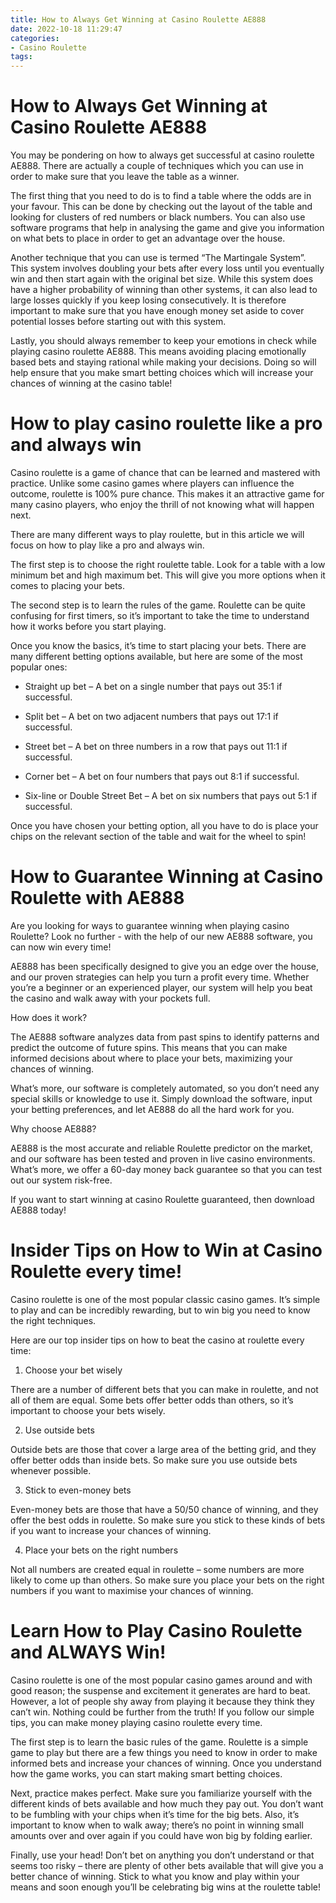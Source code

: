 ```yaml
---
title: How to Always Get Winning at Casino Roulette AE888
date: 2022-10-18 11:29:47
categories:
- Casino Roulette
tags:
---
```



#  How to Always Get Winning at Casino Roulette AE888

You may be pondering on how to always get successful at casino roulette AE888. There are actually a couple of techniques which you can use in order to make sure that you leave the table as a winner.

The first thing that you need to do is to find a table where the odds are in your favour. This can be done by checking out the layout of the table and looking for clusters of red numbers or black numbers. You can also use software programs that help in analysing the game and give you information on what bets to place in order to get an advantage over the house.

Another technique that you can use is termed “The Martingale System”. This system involves doubling your bets after every loss until you eventually win and then start again with the original bet size. While this system does have a higher probability of winning than other systems, it can also lead to large losses quickly if you keep losing consecutively. It is therefore important to make sure that you have enough money set aside to cover potential losses before starting out with this system.

Lastly, you should always remember to keep your emotions in check while playing casino roulette AE888. This means avoiding placing emotionally based bets and staying rational while making your decisions. Doing so will help ensure that you make smart betting choices which will increase your chances of winning at the casino table!

#  How to play casino roulette like a pro and always win

Casino roulette is a game of chance that can be learned and mastered with practice. Unlike some casino games where players can influence the outcome, roulette is 100% pure chance. This makes it an attractive game for many casino players, who enjoy the thrill of not knowing what will happen next.

There are many different ways to play roulette, but in this article we will focus on how to play like a pro and always win.

The first step is to choose the right roulette table. Look for a table with a low minimum bet and high maximum bet. This will give you more options when it comes to placing your bets.

The second step is to learn the rules of the game. Roulette can be quite confusing for first timers, so it’s important to take the time to understand how it works before you start playing.

Once you know the basics, it’s time to start placing your bets. There are many different betting options available, but here are some of the most popular ones:

* Straight up bet – A bet on a single number that pays out 35:1 if successful.

* Split bet – A bet on two adjacent numbers that pays out 17:1 if successful.

* Street bet – A bet on three numbers in a row that pays out 11:1 if successful.

* Corner bet – A bet on four numbers that pays out 8:1 if successful.

* Six-line or Double Street Bet – A bet on six numbers that pays out 5:1 if successful.


Once you have chosen your betting option, all you have to do is place your chips on the relevant section of the table and wait for the wheel to spin!

#  How to Guarantee Winning at Casino Roulette with AE888

Are you looking for ways to guarantee winning when playing casino Roulette? Look no further - with the help of our new AE888 software, you can now win every time!

AE888 has been specifically designed to give you an edge over the house, and our proven strategies can help you turn a profit every time. Whether you’re a beginner or an experienced player, our system will help you beat the casino and walk away with your pockets full.

How does it work?

The AE888 software analyzes data from past spins to identify patterns and predict the outcome of future spins. This means that you can make informed decisions about where to place your bets, maximizing your chances of winning.

What’s more, our software is completely automated, so you don’t need any special skills or knowledge to use it. Simply download the software, input your betting preferences, and let AE888 do all the hard work for you.

Why choose AE888?

AE888 is the most accurate and reliable Roulette predictor on the market, and our software has been tested and proven in live casino environments. What’s more, we offer a 60-day money back guarantee so that you can test out our system risk-free.

If you want to start winning at casino Roulette guaranteed, then download AE888 today!

#  Insider Tips on How to Win at Casino Roulette every time!

Casino roulette is one of the most popular classic casino games. It’s simple to play and can be incredibly rewarding, but to win big you need to know the right techniques.

Here are our top insider tips on how to beat the casino at roulette every time:

1. Choose your bet wisely

There are a number of different bets that you can make in roulette, and not all of them are equal. Some bets offer better odds than others, so it’s important to choose your bets wisely.

2. Use outside bets

Outside bets are those that cover a large area of the betting grid, and they offer better odds than inside bets. So make sure you use outside bets whenever possible.

3. Stick to even-money bets

Even-money bets are those that have a 50/50 chance of winning, and they offer the best odds in roulette. So make sure you stick to these kinds of bets if you want to increase your chances of winning.

4. Place your bets on the right numbers

Not all numbers are created equal in roulette – some numbers are more likely to come up than others. So make sure you place your bets on the right numbers if you want to maximise your chances of winning.

#  Learn How to Play Casino Roulette and ALWAYS Win!

Casino roulette is one of the most popular casino games around and with good reason; the suspense and excitement it generates are hard to beat. However, a lot of people shy away from playing it because they think they can’t win. Nothing could be further from the truth! If you follow our simple tips, you can make money playing casino roulette every time.

The first step is to learn the basic rules of the game. Roulette is a simple game to play but there are a few things you need to know in order to make informed bets and increase your chances of winning. Once you understand how the game works, you can start making smart betting choices.

Next, practice makes perfect. Make sure you familiarize yourself with the different kinds of bets available and how much they pay out. You don’t want to be fumbling with your chips when it’s time for the big bets. Also, it’s important to know when to walk away; there’s no point in winning small amounts over and over again if you could have won big by folding earlier.

Finally, use your head! Don’t bet on anything you don’t understand or that seems too risky – there are plenty of other bets available that will give you a better chance of winning. Stick to what you know and play within your means and soon enough you’ll be celebrating big wins at the roulette table!